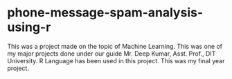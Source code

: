 # phone-message-spam-analysis-using-r
This was a project made on the topic of Machine Learning. This was one of my major projects done under our guide Mr. Deep Kumar, Asst. Prof., DIT University. R Language has been used in this project. This was my final year project.
